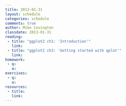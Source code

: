 ```yaml
---
title: 2013-01-31
layout: schedule
categories: schedule
comments: true
author: Mike Covington
classdate: 2013-01-31
reading:
 - title: "ggplot2 ch1: 'Introduction'"
   link:
 - title: "ggplot2 ch3: 'Getting started with qplot'"
   link:
homework:
 - q:
   a:
exercises:
 - q:
   a:
resources:
 - title: 
   link: 
---
```

